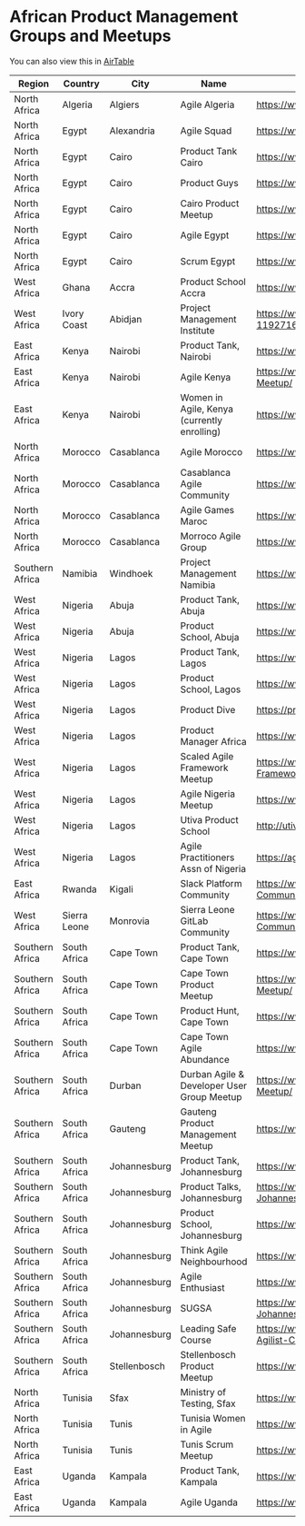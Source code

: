 # African Product Management Groups and Meetups

You can also view this in [AirTable](https://airtable.com/shr6ENsQizeDQwdvz/tblvf0PyYOVSUqHRb)

| Region          | Country      | City         | Name                                        | Website / URL                                                          |
|-----------------|--------------|--------------|---------------------------------------------|------------------------------------------------------------------------|
| North Africa    | Algeria      | Algiers      | Agile Algeria                               | https://www.agilealliance.org/communities/agile-algeria/               |
| North Africa    | Egypt        | Alexandria   | Agile Squad                                 | https://www.meetup.com/Agile-Squad/                                    |
| North Africa    | Egypt        | Cairo        | Product Tank Cairo                          | https://www.meetup.com/ProductTank-Cairo/                              |
| North Africa    | Egypt        | Cairo        | Product Guys                                | https://www.linkedin.com/company/product-guys/                         |
| North Africa    | Egypt        | Cairo        | Cairo Product Meetup                        | https://www.meetup.com/Cairo-Product-Meetup/                           |
| North Africa    | Egypt        | Cairo        | Agile Egypt                                 | https://www.meetup.com/Agile-Egypt/                                    |
| North Africa    | Egypt        | Cairo        | Scrum Egypt                                 | https://www.meetup.com/Egypt-Scrum/                                    |
| West Africa     | Ghana        | Accra        | Product School Accra                        | https://www.meetup.com/en-AU/Product-School-Accra/                     |
| West Africa     | Ivory Coast  | Abidjan      | Project Management Institute                | https://www.eventbrite.com/o/pmi-cote-divoire-chapter-11927163778      |
| East Africa     | Kenya        | Nairobi      | Product Tank, Nairobi                       | https://www.meetup.com/ProductTank-Nairobi/                            |
| East Africa     | Kenya        | Nairobi      | Agile Kenya                                 | https://www.meetup.com/Nairobi-Agile-and-Scrum-Meetup/                 |
| East Africa     | Kenya        | Nairobi      | Women in Agile, Kenya (currently enrolling) | https://www.meetup.com/Women-In-Agile-Kenya                            |
| North Africa    | Morocco      | Casablanca   | Agile Morocco                               | https://www.agilealliance.org/communities/agile-morocco/               |
| North Africa    | Morocco      | Casablanca   | Casablanca Agile Community                  | https://www.meetup.com/Casablanca-Agile-Community/                     |
| North Africa    | Morocco      | Casablanca   | Agile Games Maroc                           | https://www.meetup.com/Agile-Games-Maroc/                              |
| North Africa    | Morocco      | Casablanca   | Morroco Agile Group                         | https://www.meetup.com/Morocco-Agile-Group/                            |
| Southern Africa | Namibia      | Windhoek     | Project Management Namibia                  | https://www.meetup.com/Project-Management-Namibia/                     |
| West Africa     | Nigeria      | Abuja        | Product Tank, Abuja                         | https://www.mindtheproduct.com/producttank/abuja                       |
| West Africa     | Nigeria      | Abuja        | Product School, Abuja                       | https://www.meetup.com/Product-School-Abuja/                           |
| West Africa     | Nigeria      | Lagos        | Product Tank, Lagos                         | https://www.meetup.com/ProductTank-Lagos/                              |
| West Africa     | Nigeria      | Lagos        | Product School, Lagos                       | https://www.meetup.com/Product-School-Lagos/                           |
| West Africa     | Nigeria      | Lagos        | Product Dive                                | https://productdive.com/                                               |
| West Africa     | Nigeria      | Lagos        | Product Manager Africa                      | https://www.meetup.com/Product-Manager-Africa/                         |
| West Africa     | Nigeria      | Lagos        | Scaled Agile Framework Meetup               | https://www.meetup.com/Nigeria-Scaled-Agile-Framework-SAFe-Meetup/     |
| West Africa     | Nigeria      | Lagos        | Agile Nigeria Meetup                        | https://www.meetup.com/Agile-Nigeria-Meetup/                           |
| West Africa     | Nigeria      | Lagos        | Utiva Product School                        | http://utiva.io/product-management                                     |
| West Africa     | Nigeria      | Lagos        | Agile Practitioners Assn of Nigeria         | https://agilepractitionersng.com/                                      |
| East Africa     | Rwanda       | Kigali       | Slack Platform Community                    | https://www.meetup.com/fr-FR/Slack-Platform-Community-Kigali/          |
| West Africa     | Sierra Leone | Monrovia     | Sierra Leone GitLab Community               | https://www.meetup.com/Sierra-Leone-GitLab-Community/                  |
| Southern Africa | South Africa | Cape Town    | Product Tank, Cape Town                     | https://www.meetup.com/ProductTank-cape-town/                          |
| Southern Africa | South Africa | Cape Town    | Cape Town Product Meetup                    | https://www.meetup.com/Cape-Town-Product-Managers-Meetup/              |
| Southern Africa | South Africa | Cape Town    | Product Hunt, Cape Town                     | https://www.meetup.com/Product-Hunt-Cape-Town/                         |
| Southern Africa | South Africa | Cape Town    | Cape Town Agile Abundance                   | https://www.meetup.com/Cape-Town-agile-abundance/                      |
| Southern Africa | South Africa | Durban       | Durban Agile & Developer User Group Meetup  | https://www.meetup.com/Durban-Agile-User-Group-Meetup/                 |
| Southern Africa | South Africa | Gauteng      | Gauteng Product Management Meetup           | https://www.meetup.com/ProductManagersMeetupGauteng/                   |
| Southern Africa | South Africa | Johannesburg | Product Tank, Johannesburg                  | https://www.meetup.com/ProductTank-johannesburg/                       |
| Southern Africa | South Africa | Johannesburg | Product Talks, Johannesburg                 | https://www.meetup.com/en-AU/Product-Talks-Johannesburg/               |
| Southern Africa | South Africa | Johannesburg | Product School, Johannesburg                | https://www.meetup.com/Product-School-Johannesburg/                    |
| Southern Africa | South Africa | Johannesburg | Think Agile Neighbourhood                   | https://www.meetup.com/Think-Agile-Neighbourhood/                      |
| Southern Africa | South Africa | Johannesburg | Agile Enthusiast                            | https://www.meetup.com/Agile-enthusiast/                               |
| Southern Africa | South Africa | Johannesburg | SUGSA                                       | https://www.meetup.com/Scrum-User-Group-Johannesburg/                  |
| Southern Africa | South Africa | Johannesburg | Leading Safe Course                         | https://www.meetup.com/Leading-Safe-Course-SAFe-Agilist-Certification/ |
| Southern Africa | South Africa | Stellenbosch | Stellenbosch Product Meetup                 | https://www.meetup.com/Stellenbosch-Product-Meetup/                    |
| North Africa    | Tunisia      | Sfax         | Ministry of Testing, Sfax                   | https://www.meetup.com/en-AU/ministry-of-testing-sfax/                 |
| North Africa    | Tunisia      | Tunis        | Tunisia Women in Agile                      | https://www.meetup.com/Women-agile-Tunisia/                            |
| North Africa    | Tunisia      | Tunis        | Tunis Scrum Meetup                          | https://www.meetup.com/Tunis-Scrum-Meetup/                             |
| East Africa     | Uganda       | Kampala      | Product Tank, Kampala                       | https://www.meetup.com/ProductTank-Kampala/                            |
| East Africa     | Uganda       | Kampala      | Agile Uganda                                | https://www.twitter.com/agileuganda                                    |

